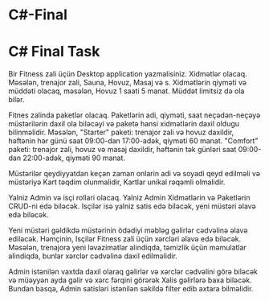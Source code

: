 # C#-Final
<h1> C# Final Task</h1>
<p>
Bir Fitness zali üçün Desktop application yazmalisiniz. Xidmətlər olacaq. Məsələn, trenajor zali, Sauna, Hovuz, Masaj və s. Xidmətlərin qiyməti və müddəti olacaq, məsələn, Hovuz 1 saati 5 manat. Müddət limitsiz də ola bilər.

Fitnes zalinda paketlər olacaq. Paketlərin adi, qiyməti, saat neçədən-neçəyə müstərilərin daxil ola biləcəyi və paketə hansi xidmətlərin daxil oldugu bilinməlidir. Məsələn, "Starter" paketi: trenajor zali və hovuz daxildir, həftənin hər günü saat 09:00-dan 17:00-adək, qiyməti 60 manat. "Comfort" paketi: trenajor zali, hovuz və masaj daxildir, həftənin tək günləri saat 09:00-dan 22:00-adək, qiyməti 90 manat.

Müstərilər qeydiyyatdan keçən zaman onlarin adi və soyadi qeyd edilməli və müstəriyə Kart təqdim olunmalidir, Kartlar unikal rəqəmli olmalidir.

Yalniz Admin və isçi rollari olacaq. Yalniz Admin Xidmətlərin və Paketlərin CRUD-ni edə biləcək. Isçilər isə yalniz satis edə biləcək, yeni müstəri əlavə edə biləcək.

Yeni müstəri gəldikdə müstərinin ödədiyi məbləg gəlirlər cədvəlinə əlavə ediləcək. Həmçinin, Isçilər Fitness zali üçün xərcləri əlavə edə biləcək. Məsələn, trenajora yeni ləvazimatlar alindiqda, təmizlik üçün məmulatlar alindiqda, bunlar xərclər cədvəlinə daxil edilməlidir.

Admin istənilən vaxtda daxil olaraq gəlirlər və xərclər cədvəlini görə biləcək və müəyyən ayda gəlir və xərc fərqini görərək Xalis gəlirlərə baxa biləcək. Bundan basqa, Admin satislari istənilən səkildə filter edib axtara bilməlidir.
</p>
